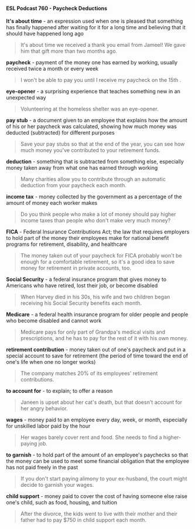 #### ESL Podcast 760 - Paycheck Deductions

**It's about time** - an expression used when one is pleased that something has
finally happened after waiting for it for a long time and believing that it should
have happened long ago

> It's about time we received a thank you email from Jameel! We gave him that
gift more than two months ago.

**paycheck** - payment of the money one has earned by working, usually received
twice a month or every week

> I won't be able to pay you until I receive my paycheck on the 15th
.

**eye-opener** - a surprising experience that teaches something new in an
unexpected way

> Volunteering at the homeless shelter was an eye-opener.

**pay stub** - a document given to an employee that explains how the amount of
his or her paycheck was calculated, showing how much money was deducted
(subtracted) for different purposes

> Save your pay stubs so that at the end of the year, you can see how much
money you've contributed to your retirement funds.

**deduction** - something that is subtracted from something else, especially money
taken away from what one has earned through working

> Many charities allow you to contribute through an automatic deduction from
your paycheck each month.

**income tax** - money collected by the government as a percentage of the amount
of money each worker makes

> Do you think people who make a lot of money should pay higher income taxes
than people who don't make very much money?

**FICA** - Federal Insurance Contributions Act; the law that requires employers to
hold part of the money their employees make for national benefit programs for
retirement, disability, and healthcare

> The money taken out of your paycheck for FICA probably won't be enough for a
comfortable retirement, so it's a good idea to save money for retirement in private
accounts, too.

**Social Security** - a federal insurance program that gives money to Americans
who have retired, lost their job, or become disabled

> When Harvey died in his 30s, his wife and two children began receiving his
Social Security benefits each month.

**Medicare** - a federal health insurance program for older people and people who
become disabled and cannot work

> Medicare pays for only part of Grandpa's medical visits and prescriptions, and
he has to pay for the rest of it with his own money.

**retirement contribution** - money taken out of one's paycheck and put in a
special account to save for retirement (the period of time toward the end of one's
life when one no longer works)

> The company matches 20% of its employees' retirement contributions.

**to account for** - to explain; to offer a reason

> Janeen is upset about her cat's death, but that doesn't account for her angry
behavior.

**wages** - money paid to an employee every day, week, or month, especially for
unskilled labor paid by the hour

> Her wages barely cover rent and food. She needs to find a higher-paying job.

**to garnish** - to hold part of the amount of an employee's paychecks so that the
money can be used to meet some financial obligation that the employee has not
paid freely in the past

> If you don't start paying alimony to your ex-husband, the court might decide to
garnish your wages.

**child support** - money paid to cover the cost of having someone else raise
one's child, such as food, housing, and tuition

> After the divorce, the kids went to live with their mother and their father had to
pay $750 in child support each month.

